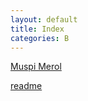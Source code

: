 ```yaml
---
layout: default
title: Index
categories: B
---
```


[Muspi Merol](https://muspimerol.site)

[readme](/readme.md)
